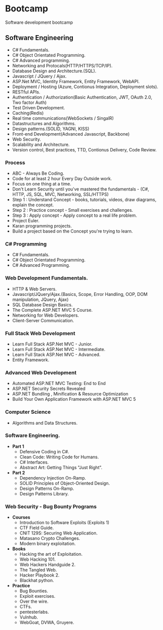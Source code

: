# Bootcamp
Software development bootcamp

## Software Engineering

* C# Fundamentals.
* C# Object Orientated Programming.
* C# Advanced programming.
* Networking and Protocals(HTTP/HTTPS/TCP/IP).
* Database Design and Architecture.(SQL).
* Javascript / JQuery /  Ajax.
* ASP.Net MVC, Identity Framework, Entity Framework, WebAPI.
* Deployment / Hosting (Azure, Contionus Integration, Deployment slots).
* RESTful APIs.
* Authentication / Authorization(Basic Authentication, JWT, OAuth 2.0, Two factor Auth)
* Test Driven Development.
* Caching(Redis)
* Real time communications(WebSockets / SingalR)
* Datastructures and Algorithms.
* Design patterns.(SOLID, YAGNI, KISS)
* Front-end Development(Advanced Javascript, Backbone)
* Web Security.
* Scalability and Architecture.
* Version control, Best practices, TTD, Contionus Delivery, Code Review.

### Process

* ABC - Always Be Coding.
* Code for at least 2 hour Every Day Outside work.
* Focus on one thing at a time.
* Don't Learn Security until you've mastered the fundamentals - (C#, HTTP, JS, SQL, MVC, Networking, SSL/HTTPS)
* Step 1 : Understand Concept - books, tutorials, videos, draw diagrams, explain the concept.
* Step 2 : Practice concept - Small exercises and challenges.
* Step 3 : Apply concept - Apply concept to a real life problem.
* Project Euler.
* Karan programming projects.
* Build a project based on the Concept you're trying to learn.

### C# Programming 

* C# Fundamentals.
* C# Object Orientated Programming.
* C# Advanced Programming.

### Web Development Fundamentals.

* HTTP & Web Servers.
* Javascript/JQuery/Ajax.(Basics, Scope, Error Handling, OOP, DOM manipulation, JQuery, Ajax)
* SQL Database Design Basics.
* The Complete ASP.NET MVC 5 Course.
* Networking for Web Developers.
* Client-Server Communication.

### Full Stack Web Development 

* Learn Full Stack ASP.Net MVC - Junior.
* Learn Full Stack ASP.Net MVC - Intermediate.
* Learn Full Stack ASP.Net MVC - Advanced.
* Entity Framework.

### Advanced Web Development

* Automated ASP.NET MVC Testing: End to End
* ASP.NET Security Secrets Revealed
* ASP.NET Bundling , Minification & Resource Optimization
* Build Your Own Application Framework with ASP.NET MVC 5

### Computer Science

* Algorithms and Data Structures.

### Software Engineering.
* **Part 1**
  * Defensive Coding in C#.
  * Clean Code: Writing Code for Humans.
  * C# Interfaces.
  * Abstract Art: Getting Things "Just Right".
* **Part 2**
  * Dependency Injection On-Ramp.
  * SOLID Principles of Object-Oriented Design.
  * Design Patterns On-Ramp.
  * Design Patterns Library.

### Web Security - Bug Bounty Programs

* **Courses** 
  * Introduction to Software Exploits (Exploits 1)
  * CTF Field Guide.
  * CNIT 129S: Securing Web Application.
  * Matasano Crypto Challenges.
  * Modern binary exploitation.
* **Books**
  * Hacking the art of Exploitation.
  * Web Hacking 101.
  * Web Hackers Handguide 2.
  * The Tangled Web.
  * Hacker Playbook 2.
  * Blackhat python.
* **Practice**
  * Bug Bounties.
  * Exploit exercises.
  * Over the wire.
  * CTFs.
  * pentesterlabs.
  * Vulnhub.
  * WebGoat, DVWA, Gruyere.
